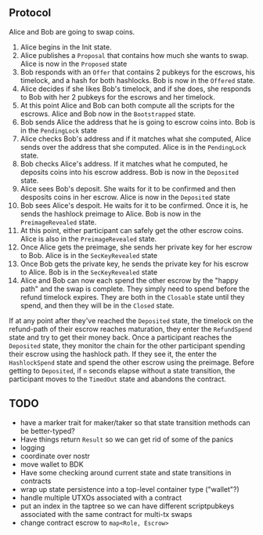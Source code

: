 ## Protocol
Alice and Bob are going to swap coins.
1. Alice begins in the Init state.
2. Alice publishes a `Proposal` that contains how much she wants to swap. Alice is now in the `Proposed` state
2. Bob responds with an `Offer` that contains 2 pubkeys for the escrows, his timelock, and a hash for both hashlocks. Bob is now in the `Offered` state.
3. Alice decides if she likes Bob's timelock, and if she does, she responds to Bob with her 2 pubkeys for the escrows and her timelock. 
4. At this point Alice and Bob can both compute all the scripts for the escrows. Alice and Bob now in the `Bootstrapped` state.
5. Bob sends Alice the address that he is going to escrow coins into. Bob is in the `PendingLock` state 
6. Alice checks Bob's address and if it matches what she computed, Alice sends over the address that she computed. Alice is in the `PendingLock` state.
7. Bob checks Alice's address. If it matches what he computed, he deposits coins into his escrow address. Bob is now in the `Deposited` state.
8. Alice sees Bob's deposit. She waits for it to be confirmed and then desposits coins in her escrow. Alice is now in the `Deposited` state
9. Bob sees Alice's despoit. He waits for it to be confirmed. Once it is, he sends the hashlock preimage to Alice. Bob is now in the `PreimageRevealed` state.
10. At this point, either participant can safely get the other escrow coins. Alice is also in the `PreimageRevealed` state.
11. Once Alice gets the preimage, she sends her private key for her escrow to Bob. Alice is in the `SecKeyRevealed` state
12. Once Bob gets the private key, he sends the private key for his escrow to Alice. Bob is in the `SecKeyRevealed` state
13. Alice and Bob can now each spend the other escrow by the "happy path" and the swap is complete. They simply need to spend before the refund timelock expires. They are both in the `Closable` state until they spend, and then they will be in the `Closed` state.

If at any point after they've reached the `Deposited` state, the timelock on the refund-path of their escrow reaches maturation, they enter the `RefundSpend` state and try to get their money back.
Once a participant reaches the `Deposited` state, they monitor the chain for the other participant spending their escrow using the hashlock path. If they see it, the enter the `HashlockSpend` state and spend the other escrow using the preimage.
Before getting to `Deposited`, if `n` seconds elapse without a state transition, the participant moves to the `TimedOut` state and abandons the contract.

## TODO
- have a marker trait for maker/taker so that state transition methods can be better-typed?
- Have things return `Result` so we can get rid of some of the panics
- logging
- coordinate over nostr
- move wallet to BDK
- Have some checking around current state and state transitions in contracts
- wrap up state persistence into a top-level container type ("wallet"?)
- handle multiple UTXOs associated with a contract
- put an index in the taptree so we can have different scriptpubkeys associated with the same contract for multi-tx swaps
- change contract escrow to `map<Role, Escrow>`